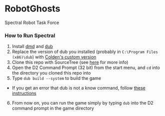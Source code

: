 RobotGhosts
===========

Spectral Robot Task Force

### How to Run Spectral

1) Install [dmd](http://dlang.org/download.html) and [dub](http://code.dlang.org/download)
2) Replace the version of dub you installed (probably in `C:\Program Files (x86)\dub`) with [Colden's custom version](https://www.dropbox.com/s/g4rjayw4pu7hnsg/dub.exe)
3) Clone this repo with SourceTree (see [here](https://answers.atlassian.com/questions/78279/how-do-i-clone-a-git-remote-repository) for more info)
4) Open the D2 Command Prompt (32 bit) from the start menu, and `cd` into the directory you cloned this repo into
5) Type `dub build --system` to build the game
  * If you get an error that dub is not a know command, follow [these instructions](https://github.com/Circular-Studios/Dash/wiki/Setting-Up-Your-Environment#setting-up-environment-variables--not-rit-igm-labs-)
6) From now on, you can run the game simply by typing `dub` into the D2 command prompt in the game directory
